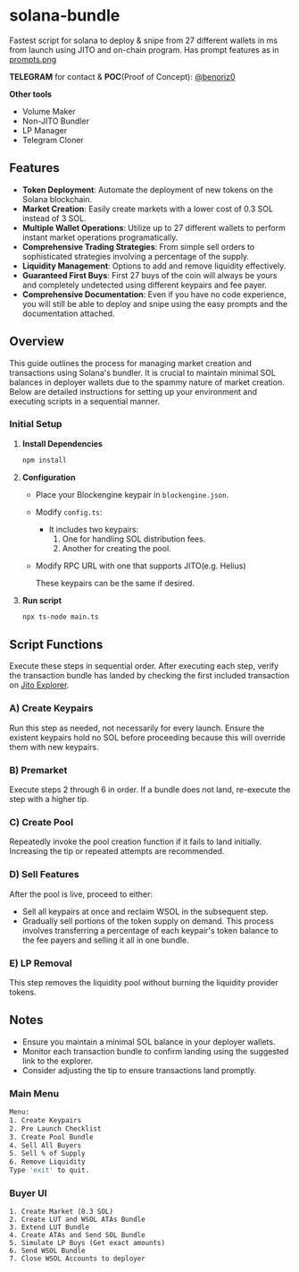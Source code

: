 # solana-bundle
Fastest script for solana to deploy &amp; snipe from 27 different wallets in ms from launch using JITO and on-chain program.
Has prompt features as in [prompts.png](https://github.com/bigmovers/solana-bundle/blob/main/prompts.png?raw=true)


**TELEGRAM** for contact & **POC**(Proof of Concept): [@benoriz0](https://t.me/benoriz0)

**Other tools**
- Volume Maker
- Non-JITO Bundler
- LP Manager
- Telegram Cloner

## Features

- **Token Deployment**: Automate the deployment of new tokens on the Solana blockchain.
- **Market Creation**: Easily create markets with a lower cost of 0.3 SOL instead of 3 SOL.
- **Multiple Wallet Operations**: Utilize up to 27 different wallets to perform instant market operations programatically.
- **Comprehensive Trading Strategies**: From simple sell orders to sophisticated strategies involving a percentage of the supply.
- **Liquidity Management**: Options to add and remove liquidity effectively.
- **Guaranteed First Buys**: First 27 buys of the coin will always be yours and completely undetected using different keypairs and fee payer.
- **Comprehensive Documentation**: Even if you have no code experience, you will still be able to deploy and snipe using the easy prompts and the documentation attached.
  

## Overview
This guide outlines the process for managing market creation and transactions using Solana's bundler. It is crucial to maintain minimal SOL balances in deployer wallets due to the spammy nature of market creation. Below are detailed instructions for setting up your environment and executing scripts in a sequential manner.

### Initial Setup

1. **Install Dependencies**
   ```bash
   npm install

2. **Configuration**
    - Place your Blockengine keypair in `blockengine.json`.
    - Modify `config.ts`:
      - It includes two keypairs:
        1. One for handling SOL distribution fees.
        2. Another for creating the pool.
    - Modify RPC URL with one that supports JITO(e.g. Helius)

       These keypairs can be the same if desired.
3. **Run script**
   ```bash
   npx ts-node main.ts

## Script Functions

Execute these steps in sequential order. After executing each step, verify the transaction bundle has landed by checking the first included transaction on [Jito Explorer](https://explorer.jito.wtf/).

### A) Create Keypairs
Run this step as needed, not necessarily for every launch. Ensure the existent keypairs hold no SOL before proceeding because this will override them with new keypairs.

### B) Premarket
Execute steps 2 through 6 in order. If a bundle does not land, re-execute the step with a higher tip.

### C) Create Pool
Repeatedly invoke the pool creation function if it fails to land initially. Increasing the tip or repeated attempts are recommended.

### D) Sell Features
After the pool is live, proceed to either:
  - Sell all keypairs at once and reclaim WSOL in the subsequent step.
  - Gradually sell portions of the token supply on demand. This process involves transferring a percentage of each keypair's token balance to the fee payers and selling it all in one bundle.

### E) LP Removal
This step removes the liquidity pool without burning the liquidity provider tokens.

## Notes

- Ensure you maintain a minimal SOL balance in your deployer wallets.
- Monitor each transaction bundle to confirm landing using the suggested link to the explorer.
- Consider adjusting the tip to ensure transactions land promptly.

### Main Menu

```bash
Menu:
1. Create Keypairs
2. Pre Launch Checklist
3. Create Pool Bundle
4. Sell All Buyers
5. Sell % of Supply
6. Remove Liquidity
Type 'exit' to quit.
```

### Buyer UI
```
1. Create Market (0.3 SOL)
2. Create LUT and WSOL ATAs Bundle
3. Extend LUT Bundle
4. Create ATAs and Send SOL Bundle
5. Simulate LP Buys (Get exact amounts)
6. Send WSOL Bundle
7. Close WSOL Accounts to deployer
```
